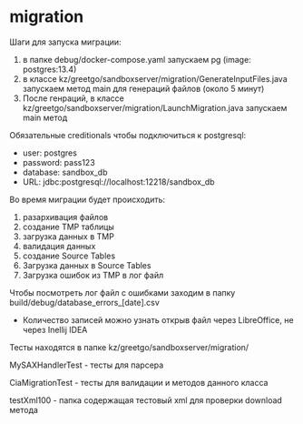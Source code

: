 # migration

Шаги для запуска миграции:
1. в папке debug/docker-compose.yaml запускаем pg (image: postgres:13.4) 
2. в классе kz/greetgo/sandboxserver/migration/GenerateInputFiles.java запускаем метод main для генераций файлов (около 5 минут)
3. После генраций, в классе kz/greetgo/sandboxserver/migration/LaunchMigration.java запускаем main метод

Обязательные creditionals чтобы подключиться к postgresql:
* user: postgres
* password: pass123
* database: sandbox_db
* URL: jdbc:postgresql://localhost:12218/sandbox_db

Во время миграции будет происходить:
1. разархивация файлов
2. создание TMP таблицы
3. загрузка данных в TMP
4. валидация данных
5. создание Source Tables
6. Загрузка данных в Source Tables
7. Загрузка ошибок из TMP в лог файл

Чтобы посмотреть лог файл с ошибками заходим в папку build/debug/database_errors_[date].csv
* Количество записей можно узнать открыв файл через LibreOffice, не через Inellij IDEA

Тесты находятся в папке kz/greetgo/sandboxserver/migration/

MySAXHandlerTest - тесты для парсера

CiaMigrationTest - тесты для валидации и методов данного класса

testXml100 - папка содержащая тестовый xml для проверки download метода
